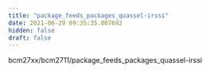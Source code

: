 ```yaml
---
title: "package_feeds_packages_quassel-irssi"
date: 2021-06-29 09:35:35.007692
hidden: false
draft: false
---
```


bcm27xx/bcm2711/package_feeds_packages_quassel-irssi

